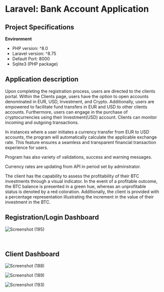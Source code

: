# Laravel: Bank Account Application

## Project Specifications

**Environment**
- PHP version: ^8.0
- Laravel version: ^8.75
- Default Port: 8000
- Sqlite3 (PHP package)

## Application description


Upon completing the registration process, users are directed to the clients portal. Within the Clients page, users have the option to open accounts denominated in EUR, USD, Investment, and Crypto. Additionally, users are empowered to facilitate fund transfers in EUR and USD to other clients accounts. Furthermore, users can engage in the purchase of cryptocurrencies using their Investment(USD) account. Clients can monitor incoming and outgoing transactions.

In instances where a user initiates a currency transfer from EUR to USD accounts, the program will automatically calculate the applicable exchange rate. This feature ensures a seamless and transparent financial transaction experience for users.

Program has also variety of validations, success and warning messages.

Currency rates are updating from API in period set by adminstrator.

The client has the capability to assess the profitability of their BTC investments through a visual indicator. In the event of a profitable outcome, the BTC balance is presented in a green hue, whereas an unprofitable status is denoted by a red coloration. Additionally, the client is provided with a percentage representation illustrating the increment in the value of their investment in the BTC.

## Registration/Login Dashboard
![Screenshot (195)](https://github.com/arturs-ansons/BankAccount/assets/65274330/c7e3c2c8-f32f-4acf-aa39-49aa6cb2c65f)

</br>
    
## Client Dashboard 

![Screenshot (188)](https://github.com/arturs-ansons/BankAccount/assets/65274330/9ec51893-98f0-4c0f-ae2c-1d9a6b9b19c7)

![Screenshot (189)](https://github.com/arturs-ansons/BankAccount/assets/65274330/379fa8d2-089f-4b01-a8a7-915b3c8b97ed)

![Screenshot (193)](https://github.com/arturs-ansons/BankAccount/assets/65274330/b1a81e96-81fb-41be-ba35-a4a801bc1bc7)





